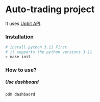 # Auto-trading project

It uses [Upbit API](https://docs.upbit.com/docs).

### Installation

```bash
# install python 3.11 First
# it supports the python versions 3.11
> make init
```

### How to use?
##### Use dashboard
```bash
pdm dashbaord
```

